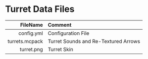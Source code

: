 # Turret Data Files
| FileName       | Comment                              |
| --------------:|:------------------------------------ |
| config.yml     | Configuration File                   |
| turrets.mcpack | Turret Sounds and Re-Textured Arrows |
| turret.png     | Turret Skin                          |
